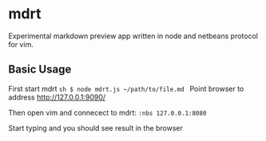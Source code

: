 mdrt
====

Experimental markdown preview app written in node and netbeans protocol for vim.

## Basic Usage

First start mdrt
``sh
$ node mdrt.js ~/path/to/file.md
``
Point browser to address http://127.0.0.1:9090/

Then open vim and connecect to mdrt: `:nbs 127.0.0.1:8080`

Start typing and you should see result in the browser
